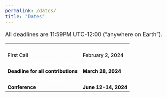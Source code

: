```yaml
---
permalink: /dates/
title: "Dates"
---
```

<html>
<head>
<meta name="viewport" content="width=device-width, initial-scale=1">
<style>

th, td {
  text-align: left;
  padding: 15px;
  font-size: 18px;
}

h1, h2, h3, h4, h5 {
  font-size:25px;
}
body {
    font-size: 18px;
} 

tr:nth-child(odd) {
  background-color: #009999;
  font-size: 18px;
}
</style>
</head>
<body>

<p>All deadlines are 11:59PM UTC-12:00 (“anywhere on Earth”).</p>

<table>
  <tr>
    <td style="color: #ffffff; text-shadow: 0.2px 0.2px">Events</td>
    <td style="color: #ffffff; text-shadow: 0.2px 0.2px">Dates</td>
  </tr>
  <tr>
     <td style="text-shadow: 0.2px 0.2px;">First Call</td>
     <td style="text-shadow: 0.2px 0.2px;">February 2, 2024</td>
  </tr>
  <tr>
    <td style="color: #ffffff; text-shadow: 0.2px 0.2px">Submission template available</td>
    <td style="color: #ffffff; text-shadow: 0.2px 0.2px"><b>February 2, 2024</td>
  </tr>
  <tr>
    <td style="text-shadow: 0.2px 0.2px;"><b>Deadline for all contributions</td>
    <td style="text-shadow: 0.2px 0.2px;"><b>March 28, 2024</td>
  </tr>
  <tr>
    <td style="color: #ffffff; text-shadow: 0.2px 0.2px"><b>Notification of acceptance</td>
    <td style="color: #ffffff; text-shadow: 0.2px 0.2px"><b>April 19, 2024</td>
  </tr>
  <tr>
    <td style="text-shadow: 0.2px 0.2px;"><b>Conference</td>
    <td style="text-shadow: 0.2px 0.2px;"><b>June 12-14, 2024</td>
  </tr>
</table>

</body>
</html>
